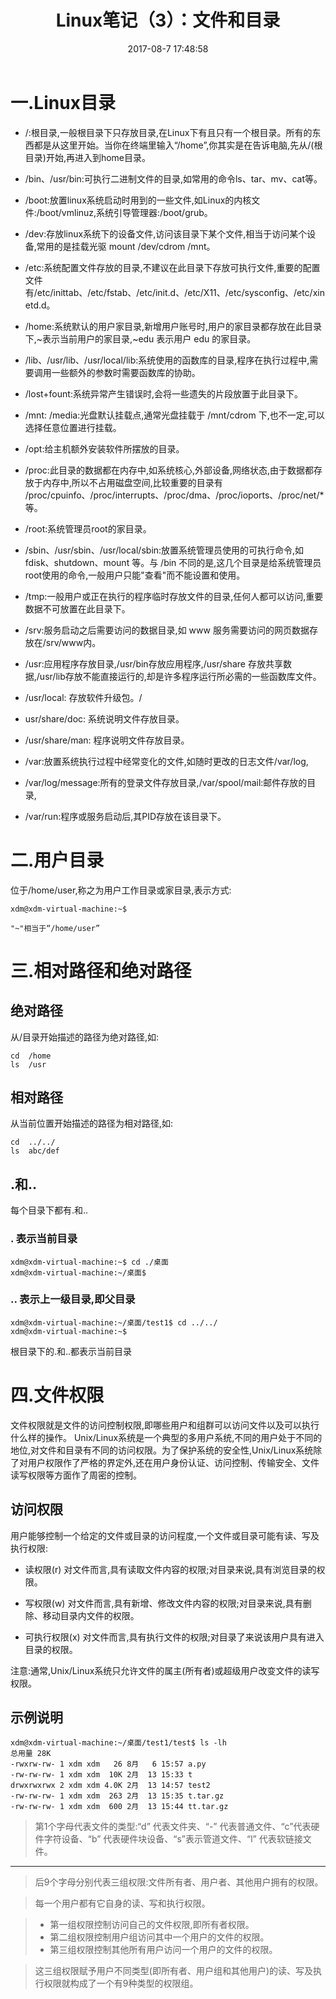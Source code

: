﻿---
layout: '[poto]'
title: Linux笔记（3）：文件和目录
date: 2017-08-7 17:48:58
tags: [笔记,ubuntu,linux]
categories: [Ubuntu] #Linux笔记（3）：文件和目录
---



# 一.Linux目录

 - /:根目录,一般根目录下只存放目录,在Linux下有且只有一个根目录。所有的东⻄都是从这里开始。当你在终端里输入“/home”,你其实是在告诉电脑,先从/(根目录)开始,再进入到home目录。
 
 - /bin、/usr/bin:可执行二进制文件的目录,如常用的命令ls、tar、mv、cat等。
 - /boot:放置linux系统启动时用到的一些文件,如Linux的内核文件:/boot/vmlinuz,系统引导管理器:/boot/grub。
 
 - /dev:存放linux系统下的设备文件,访问该目录下某个文件,相当于访问某个设备,常用的是挂载光驱	mount	/dev/cdrom	/mnt。
 
 - /etc:系统配置文件存放的目录,不建议在此目录下存放可执行文件,重要的配置文件有/etc/inittab、/etc/fstab、/etc/init.d、/etc/X11、/etc/sysconfig、/etc/xinetd.d。

 - /home:系统默认的用户家目录,新增用户账号时,用户的家目录都存放在此目录下,~表示当前用户的家目录,~edu	表示用户	edu	的家目录。

 - /lib、/usr/lib、/usr/local/lib:系统使用的函数库的目录,程序在执行过程中,需要调用一些额外的参数时需要函数库的协助。

 - /lost+fount:系统异常产生错误时,会将一些遗失的片段放置于此目录下。

 - /mnt:	/media:光盘默认挂载点,通常光盘挂载于	/mnt/cdrom	下,也不一定,可以选择任意位置进行挂载。

 - /opt:给主机额外安装软件所摆放的目录。

 - /proc:此目录的数据都在内存中,如系统核心,外部设备,网络状态,由于数据都存放于内存中,所以不占用磁盘空间,比较重要的目录有
/proc/cpuinfo、/proc/interrupts、/proc/dma、/proc/ioports、/proc/net/*	等。

 - /root:系统管理员root的家目录。

 - /sbin、/usr/sbin、/usr/local/sbin:放置系统管理员使用的可执行命令,如fdisk、shutdown、mount	等。与	/bin	不同的是,这几个目录是给系统管理员root使用的命令,一般用户只能"查看"而不能设置和使用。

 - /tmp:一般用户或正在执行的程序临时存放文件的目录,任何人都可以访问,重要数据不可放置在此目录下。

 - /srv:服务启动之后需要访问的数据目录,如	www	服务需要访问的网⻚数据存放在/srv/www内。

 - /usr:应用程序存放目录,/usr/bin存放应用程序,/usr/share	存放共享数据,/usr/lib存放不能直接运行的,却是许多程序运行所必需的一些函数库文件。
 - /usr/local:	存放软件升级包。/
 - usr/share/doc:	系统说明文件存放目录。
 - /usr/share/man:	程序说明文件存放目录。

 - /var:放置系统执行过程中经常变化的文件,如随时更改的日志文件/var/log,
 - /var/log/message:所有的登录文件存放目录,/var/spool/mail:邮件存放的目录,
 - /var/run:程序或服务启动后,其PID存放在该目录下。

# 二.用户目录
位于/home/user,称之为用户工作目录或家目录,表示方式:
```
xdm@xdm-virtual-machine:~$ 

"~"相当于“/home/user”

```
# 三.相对路径和绝对路径

## 绝对路径
从/目录开始描述的路径为绝对路径,如:
```
cd	/home
ls	/usr
```
## 相对路径
从当前位置开始描述的路径为相对路径,如:
```
cd	../../
ls	abc/def
```
## .和..
每个目录下都有.和..
### .	表示当前目录
```
xdm@xdm-virtual-machine:~$ cd ./桌面
xdm@xdm-virtual-machine:~/桌面$ 
```
### ..	表示上一级目录,即父目录
```
xdm@xdm-virtual-machine:~/桌面/test1$ cd ../../
xdm@xdm-virtual-machine:~$ 

```
根目录下的.和..都表示当前目录

# 四.文件权限
  文件权限就是文件的访问控制权限,即哪些用户和组群可以访问文件以及可以执行什么样的操作。
Unix/Linux系统是一个典型的多用户系统,不同的用户处于不同的地位,对文件和目录有不同的访问权限。为了保护系统的安全性,Unix/Linux系统除了对用户权限作了严格的界定外,还在用户身份认证、访问控制、传输安全、文件读写权限等方面作了周密的控制。

## 访问权限
用户能够控制一个给定的文件或目录的访问程度,一个文件或目录可能有读、写及执行权限:

 - 读权限(r)	对文件而言,具有读取文件内容的权限;对目录来说,具有浏览目录的权限。
 
 - 写权限(w)	对文件而言,具有新增、修改文件内容的权限;对目录来说,具有删除、移动目录内文件的权限。

 - 可执行权限(x)	对文件而言,具有执行文件的权限;对目录了来说该用户具有进入目录的权限。

注意:通常,Unix/Linux系统只允许文件的属主(所有者)或超级用户改变文件的读写权限。

## 示例说明

```
xdm@xdm-virtual-machine:~/桌面/test1/test$ ls -lh
总用量 28K
-rwxrw-rw- 1 xdm xdm   26 8月   6 15:57 a.py
-rw-rw-rw- 1 xdm xdm  10K 2月  13 15:33 t
drwxrwxrwx 2 xdm xdm 4.0K 2月  13 14:57 test2
-rw-rw-rw- 1 xdm xdm  263 2月  13 15:35 t.tar.gz
-rw-rw-rw- 1 xdm xdm  600 2月  13 15:44 tt.tar.gz

```
>第1个字母代表文件的类型:“d”	代表文件夹、“-”	代表普通文件、“c”代表硬件字符设备、“b”	代表硬件块设备、“s”表示管道文件、“l”	代表软链接文件。

---
>后9个字母分别代表三组权限:文件所有者、用户者、其他用户拥有的权限。
 
  >每一个用户都有它自身的读、写和执行权限。
 
> - 第一组权限控制访问自己的文件权限,即所有者权限。
> - 第二组权限控制用户组访问其中一个用户的文件的权限。
> - 第三组权限控制其他所有用户访问一个用户的文件的权限。

>这三组权限赋予用户不同类型(即所有者、用户组和其他用户)的读、写及执行权限就构成了一个有9种类型的权限组。


